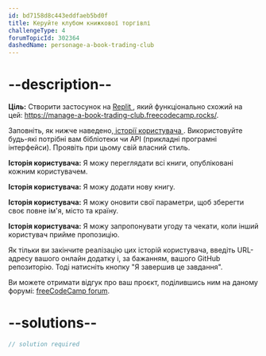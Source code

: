 ```yaml
---
id: bd7158d8c443eddfaeb5bd0f
title: Керуйте клубом книжкової торгівлі
challengeType: 4
forumTopicId: 302364
dashedName: personage-a-book-trading-club
---
```


# --description--

**Ціль:** Створити застосунок на [Replit ](https://replit.com/), який функціонально схожий на цей: <https://manage-a-book-trading-club.freecodecamp.rocks/>.</p> 

Заповніть, як нижче наведено,[ історії користувача ](https://en.wikipedia.org/wiki/User_story). Використовуйте будь-які потрібні вам бібліотеки чи API (прикладні програмні інтерфейси). Проявіть при цьому свій власний стиль.

**Історія користувача:** Я можу переглядати всі книги, опубліковані кожним користувачем.

**Історія користувача:** Я можу додати нову книгу.

**Історія користувача:** Я можу оновити свої параметри, щоб зберегти своє повне ім'я, місто та країну.

**Історія користувача:** Я можу запропонувати угоду та чекати, коли інший користувач прийме пропозицію.

Як тільки ви закінчите реалізацію цих історій користувача, введіть URL-адресу вашого онлайн додатку і, за бажанням, вашого GitHub репозиторію. Тоді натисніть кнопку "Я завершив це завдання".

Ви можете отримати відгук про ваш проєкт, поділившись ним на даному форумі: [freeCodeCamp forum](https://forum.freecodecamp.org/c/project-feedback/409).



# --solutions--



```js
// solution required
```
